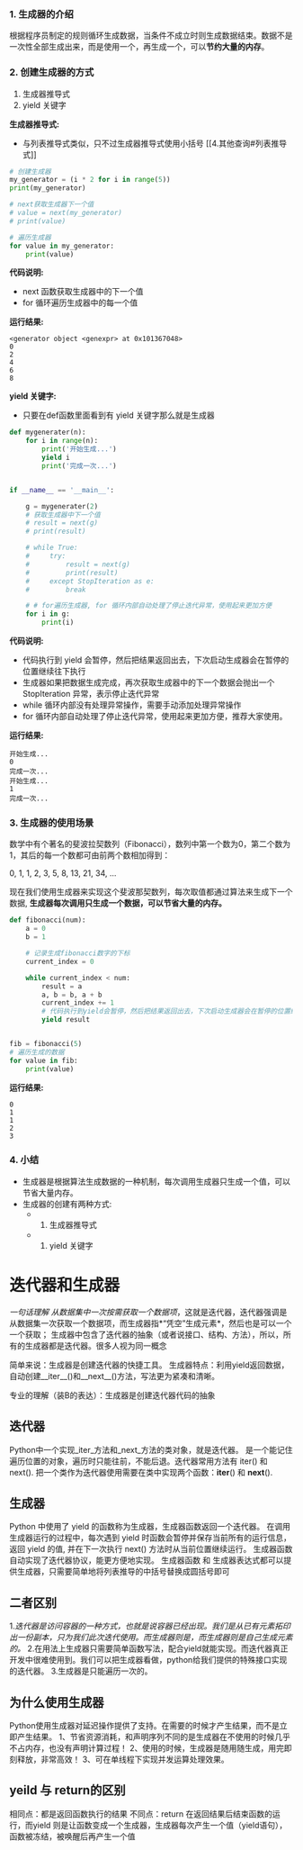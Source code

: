 ### 1. 生成器的介绍

根据程序员制定的规则循环生成数据，当条件不成立时则生成数据结束。数据不是一次性全部生成出来，而是使用一个，再生成一个，可以**节约大量的内存**。

### 2. 创建生成器的方式

1.  生成器推导式
2.  yield 关键字

**生成器推导式:**

-   与列表推导式类似，只不过生成器推导式使用小括号
[[4.其他查询#列表推导式]]
```python
# 创建生成器
my_generator = (i * 2 for i in range(5))
print(my_generator)

# next获取生成器下一个值
# value = next(my_generator)
# print(value)

# 遍历生成器
for value in my_generator:
    print(value)
```

**代码说明:**

-   next 函数获取生成器中的下一个值
-   for 循环遍历生成器中的每一个值

**运行结果:**

```
<generator object <genexpr> at 0x101367048>
0
2
4
6
8
```

**yield 关键字:**

-   只要在def函数里面看到有 yield 关键字那么就是生成器

```python
def mygenerater(n):
    for i in range(n):
        print('开始生成...')
        yield i
        print('完成一次...')


if __name__ == '__main__':

    g = mygenerater(2)
    # 获取生成器中下一个值
    # result = next(g)
    # print(result)

    # while True:
    #     try:
    #         result = next(g)
    #         print(result)
    #     except StopIteration as e:
    #         break

    # # for遍历生成器, for 循环内部自动处理了停止迭代异常，使用起来更加方便
    for i in g:
        print(i)
```

**代码说明:**

-   代码执行到 yield 会暂停，然后把结果返回出去，下次启动生成器会在暂停的位置继续往下执行
-   生成器如果把数据生成完成，再次获取生成器中的下一个数据会抛出一个StopIteration 异常，表示停止迭代异常
-   while 循环内部没有处理异常操作，需要手动添加处理异常操作
-   for 循环内部自动处理了停止迭代异常，使用起来更加方便，推荐大家使用。

**运行结果:**

```
开始生成...
0
完成一次...
开始生成...
1
完成一次...
```

### 3. 生成器的使用场景

数学中有个著名的斐波拉契数列（Fibonacci），数列中第一个数为0，第二个数为1，其后的每一个数都可由前两个数相加得到：

0, 1, 1, 2, 3, 5, 8, 13, 21, 34, ...

现在我们使用生成器来实现这个斐波那契数列，每次取值都通过算法来生成下一个数据, **生成器每次调用只生成一个数据，可以节省大量的内存。**

```python
def fibonacci(num):
    a = 0
    b = 1

    # 记录生成fibonacci数字的下标
    current_index = 0

    while current_index < num:
        result = a
        a, b = b, a + b
        current_index += 1
        # 代码执行到yield会暂停，然后把结果返回出去，下次启动生成器会在暂停的位置继续往下执行
        yield result


fib = fibonacci(5)
# 遍历生成的数据
for value in fib:
    print(value)
```

**运行结果:**

```
0
1
1
2
3
```

### 4. 小结

-   生成器是根据算法生成数据的一种机制，每次调用生成器只生成一个值，可以节省大量内存。
-   生成器的创建有两种方式:
    -   1.  生成器推导式
    -   1.  yield 关键字

# 迭代器和生成器
*一句话理解*
*从数据集中一次按需获取一个数据项*，这就是迭代器，迭代器强调是从数据集一次获取一个数据项，而生成器指*“凭空”生成元素*，然后也是可以一个一个获取；
生成器中包含了迭代器的抽象（或者说接口、结构、方法），所以，所有的生成器都是迭代器。很多人视为同一概念

简单来说：生成器是创建迭代器的快捷工具。
生成器特点：利用yield返回数据，自动创建__iter__()和__next__()方法，写法更为紧凑和清晰。

专业的理解（装B的表达）：生成器是创建迭代器代码的抽象

## 迭代器
Python中一个实现_iter_方法和_next_方法的类对象，就是迭代器。
是一个能记住遍历位置的对象，遍历时只能往前，不能后退。迭代器常用方法有 iter() 和 next().
把一个类作为迭代器使用需要在类中实现两个函数：__iter__() 和 __next__().

## 生成器

Python 中使用了 yield 的函数称为生成器，生成器函数返回一个迭代器。
在调用生成器运行的过程中，每次遇到 yield 时函数会暂停并保存当前所有的运行信息，返回 yield 的值, 并在下一次执行 next() 方法时从当前位置继续运行。
生成器函数自动实现了迭代器协议，能更方便地实现。
生成器函数 和 生成器表达式都可以提供生成器，只需要简单地将列表推导的中括号替换成圆括号即可

## 二者区别

1.*迭代器是访问容器的一种方式，也就是说容器已经出现。我们是从已有元素拓印出一份副本，只为我们此次迭代使用。而生成器则是，而生成器则是自己生成元素的。*
2.在用法上生成器只需要简单函数写法，配合yield就能实现。而迭代器真正开发中很难使用到。我们可以把生成器看做，python给我们提供的特殊接口实现的迭代器。
3.生成器是只能遍历一次的。

## 为什么使用生成器

Python使用生成器对延迟操作提供了支持。在需要的时候才产生结果，而不是立即产生结果。
1、节省资源消耗，和声明序列不同的是生成器在不使用的时候几乎不占内存，也没有声明计算过程！
2、使用的时候，生成器是随用随生成，用完即刻释放，非常高效！
3、可在单线程下实现并发运算处理效果。

## yeild 与 return的区别

相同点：都是返回函数执行的结果
不同点：return 在返回结果后结束函数的运行，而yield 则是让函数变成一个生成器，生成器每次产生一个值（yield语句），函数被冻结，被唤醒后再产生一个值